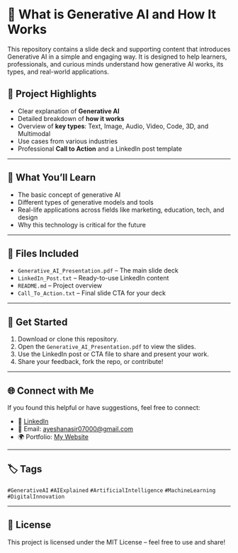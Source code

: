 # 🤖 What is Generative AI and How It Works

This repository contains a slide deck and supporting content that introduces Generative AI in a simple and engaging way. It is designed to help learners, professionals, and curious minds understand how generative AI works, its types, and real-world applications.

## 📌 Project Highlights

- Clear explanation of **Generative AI**
- Detailed breakdown of **how it works**
- Overview of **key types**: Text, Image, Audio, Video, Code, 3D, and Multimodal
- Use cases from various industries
- Professional **Call to Action** and a LinkedIn post template

---

## 🧠 What You’ll Learn

- The basic concept of generative AI
- Different types of generative models and tools
- Real-life applications across fields like marketing, education, tech, and design
- Why this technology is critical for the future

---

## 📂 Files Included

- `Generative_AI_Presentation.pdf` – The main slide deck
- `LinkedIn_Post.txt` – Ready-to-use LinkedIn content
- `README.md` – Project overview
- `Call_To_Action.txt` – Final slide CTA for your deck

---

## 🚀 Get Started

1. Download or clone this repository.
2. Open the `Generative_AI_Presentation.pdf` to view the slides.
3. Use the LinkedIn post or CTA file to share and present your work.
4. Share your feedback, fork the repo, or contribute!

---

## 🌐 Connect with Me

If you found this helpful or have suggestions, feel free to connect:

- 💼 [LinkedIn](https://www.linkedin.com/in/ayeshanasirwin/)
- 📨 Email: ayeshanasir07000@gmail.com
- 🌍 Portfolio: [My Website](https://portfolio-fanngobyn-ayeshanasirwebdevelopers-projects.vercel.app/)

---

## 🏷️ Tags

`#GenerativeAI` `#AIExplained` `#ArtificialIntelligence` `#MachineLearning` `#DigitalInnovation`

---

## 📄 License

This project is licensed under the MIT License – feel free to use and share!

